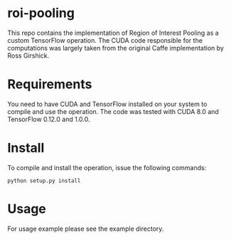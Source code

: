 # roi-pooling

This repo contains the implementation of Region of Interest Pooling as a custom TensorFlow operation. The CUDA code responsible for the computations was largely taken from the original Caffe implementation by Ross Girshick.

# Requirements

You need to have CUDA and TensorFlow  installed on your system to compile and use the operation. The code was tested with CUDA 8.0 and TensorFlow 0.12.0 and 1.0.0.

# Install

To compile and install the operation, issue the following commands:

```
python setup.py install
```

# Usage

For usage example please see the example directory.
